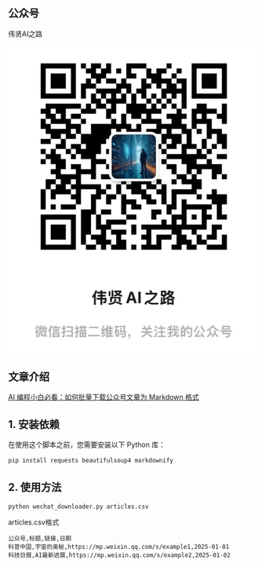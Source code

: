 ## 公众号

伟贤AI之路

![伟贤AI之路](../images/mp.jpg)

## 文章介绍

[AI 编程小白必看：如何批量下载公众号文章为 Markdown 格式](https://mp.weixin.qq.com/s/cALc-nLIn0fHhyock_8thQ)


## 1. 安装依赖

在使用这个脚本之前，您需要安装以下 Python 库：

```bash
pip install requests beautifulsoup4 markdownify
```

## 2. 使用方法

```
python wechat_downloader.py articles.csv
```


articles.csv格式

```
公众号,标题,链接,日期
科普中国,宇宙的奥秘,https://mp.weixin.qq.com/s/example1,2025-01-01
科技日报,AI最新进展,https://mp.weixin.qq.com/s/example2,2025-01-02
```